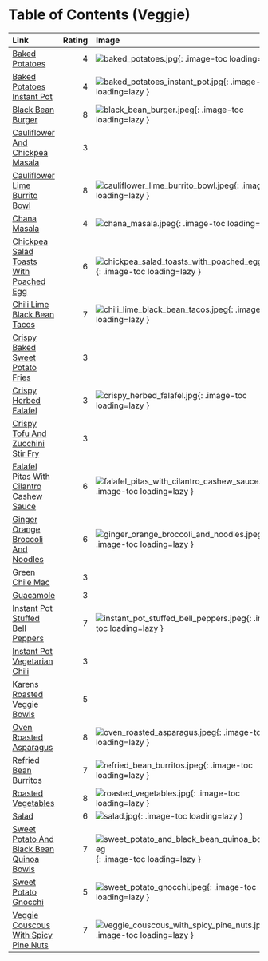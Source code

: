 # Table of Contents (Veggie)

| Link                                                                                      |   Rating | Image                                                                                                                         |
|:------------------------------------------------------------------------------------------|---------:|:------------------------------------------------------------------------------------------------------------------------------|
| [Baked Potatoes](./baked_potatoes.md)                                                     |        4 | ![baked_potatoes.jpg](./baked_potatoes.jpg){: .image-toc loading=lazy }                                                       |
| [Baked Potatoes Instant Pot](./baked_potatoes_instant_pot.md)                             |        4 | ![baked_potatoes_instant_pot.jpg](./baked_potatoes_instant_pot.jpg){: .image-toc loading=lazy }                               |
| [Black Bean Burger](./black_bean_burger.md)                                               |        8 | ![black_bean_burger.jpeg](./black_bean_burger.jpeg){: .image-toc loading=lazy }                                               |
| [Cauliflower And Chickpea Masala](./cauliflower_and_chickpea_masala.md)                   |        3 | <!-- TODO: Capture image -->                                                                                                  |
| [Cauliflower Lime Burrito Bowl](./cauliflower_lime_burrito_bowl.md)                       |        8 | ![cauliflower_lime_burrito_bowl.jpeg](./cauliflower_lime_burrito_bowl.jpeg){: .image-toc loading=lazy }                       |
| [Chana Masala](./chana_masala.md)                                                         |        4 | ![chana_masala.jpeg](./chana_masala.jpeg){: .image-toc loading=lazy }                                                         |
| [Chickpea Salad Toasts With Poached Egg](./chickpea_salad_toasts_with_poached_egg.md)     |        6 | ![chickpea_salad_toasts_with_poached_egg.jpeg](./chickpea_salad_toasts_with_poached_egg.jpeg){: .image-toc loading=lazy }     |
| [Chili Lime Black Bean Tacos](./chili_lime_black_bean_tacos.md)                           |        7 | ![chili_lime_black_bean_tacos.jpeg](./chili_lime_black_bean_tacos.jpeg){: .image-toc loading=lazy }                           |
| [Crispy Baked Sweet Potato Fries](./crispy_baked_sweet_potato_fries.md)                   |        3 | <!-- TODO: Capture image -->                                                                                                  |
| [Crispy Herbed Falafel](./crispy_herbed_falafel.md)                                       |        3 | ![crispy_herbed_falafel.jpg](./crispy_herbed_falafel.jpg){: .image-toc loading=lazy }                                         |
| [Crispy Tofu And Zucchini Stir Fry](./crispy_tofu_and_zucchini_stir_fry.md)               |        3 | <!-- TODO: Capture image -->                                                                                                  |
| [Falafel Pitas With Cilantro Cashew Sauce](./falafel_pitas_with_cilantro_cashew_sauce.md) |        6 | ![falafel_pitas_with_cilantro_cashew_sauce.jpeg](./falafel_pitas_with_cilantro_cashew_sauce.jpeg){: .image-toc loading=lazy } |
| [Ginger Orange Broccoli And Noodles](./ginger_orange_broccoli_and_noodles.md)             |        6 | ![ginger_orange_broccoli_and_noodles.jpeg](./ginger_orange_broccoli_and_noodles.jpeg){: .image-toc loading=lazy }             |
| [Green Chile Mac](./green_chile_mac.md)                                                   |        3 | <!-- TODO: Capture image -->                                                                                                  |
| [Guacamole](./guacamole.md)                                                               |        3 | <!-- TODO: Capture image -->                                                                                                  |
| [Instant Pot Stuffed Bell Peppers](./instant_pot_stuffed_bell_peppers.md)                 |        7 | ![instant_pot_stuffed_bell_peppers.jpeg](./instant_pot_stuffed_bell_peppers.jpeg){: .image-toc loading=lazy }                 |
| [Instant Pot Vegetarian Chili](./instant_pot_vegetarian_chili.md)                         |        3 | <!-- TODO: Capture image -->                                                                                                  |
| [Karens Roasted Veggie Bowls](./karens_roasted_veggie_bowls.md)                           |        5 | <!-- TODO: Capture image -->                                                                                                  |
| [Oven Roasted Asparagus](./oven_roasted_asparagus.md)                                     |        8 | ![oven_roasted_asparagus.jpeg](./oven_roasted_asparagus.jpeg){: .image-toc loading=lazy }                                     |
| [Refried Bean Burritos](./refried_bean_burritos.md)                                       |        7 | ![refried_bean_burritos.jpeg](./refried_bean_burritos.jpeg){: .image-toc loading=lazy }                                       |
| [Roasted Vegetables](./roasted_vegetables.md)                                             |        8 | ![roasted_vegetables.jpg](./roasted_vegetables.jpg){: .image-toc loading=lazy }                                               |
| [Salad](./salad.md)                                                                       |        6 | ![salad.jpg](./salad.jpg){: .image-toc loading=lazy }                                                                         |
| [Sweet Potato And Black Bean Quinoa Bowls](./sweet_potato_and_black_bean_quinoa_bowls.md) |        7 | ![sweet_potato_and_black_bean_quinoa_bowls.jpeg](./sweet_potato_and_black_bean_quinoa_bowls.jpeg){: .image-toc loading=lazy } |
| [Sweet Potato Gnocchi](./sweet_potato_gnocchi.md)                                         |        5 | ![sweet_potato_gnocchi.jpeg](./sweet_potato_gnocchi.jpeg){: .image-toc loading=lazy }                                         |
| [Veggie Couscous With Spicy Pine Nuts](./veggie_couscous_with_spicy_pine_nuts.md)         |        7 | ![veggie_couscous_with_spicy_pine_nuts.jpeg](./veggie_couscous_with_spicy_pine_nuts.jpeg){: .image-toc loading=lazy }         |
